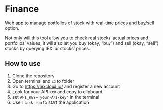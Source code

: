 # Finance
Web app to manage portfolios of stock with real-time prices and buy/sell option.

Not only will this tool allow you to check real stocks’ actual prices and portfolios’ values, it will also let you buy (okay, “buy”) and sell (okay, “sell”) stocks by querying IEX for stocks’ prices.

## How to use
1. Clone the repository
2. Open terminal and `cd` to folder
3. Go to https://iexcloud.io/ and register a new account
4. Look for your API key and copy to clipboard
5. set `API_KEY='your-API-key'` in the terminal
6. Use `flask run` to start the application
